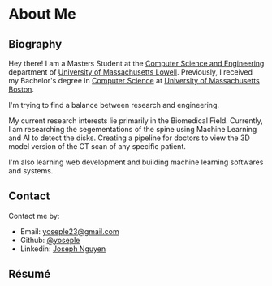 # About Me

## Biography

Hey there! I am a Masters Student at the [Computer Science and Engineering](https://www.uml.edu/engineering/electrical-computer/programs/graduate/masters-computer.aspx) department of [University of Massachusetts Lowell](https://www.uml.edu/engineering/electrical-computer/programs/graduate/masters-computer.aspx). Previously, I received my Bachelor's degree in [Computer Science](https://www.umb.edu/academics/program-finder/computer-science-bs/) at [University of Massachusetts Boston](https://www.umb.edu/academics/program-finder/computer-science-bs/).

I'm trying to find a balance between research and engineering.

My current research interests lie primarily in the Biomedical Field. Currently, I am researching the segementations of the spine using Machine Learning and AI to detect the disks. Creating a pipeline for doctors to view the 3D model version of the CT scan of any specific patient.

I'm also learning web development and building machine learning softwares and systems.


## Contact

Contact me by:

- Email: [yoseple23@gmail.com](mailto:yoseple23@gmail.com)
- Github: [@yoseple](https://github.com/yoseple)
- Linkedin: [Joseph Nguyen](https://www.linkedin.com/in/joseph-nguyen-yosep/)



## Résumé


